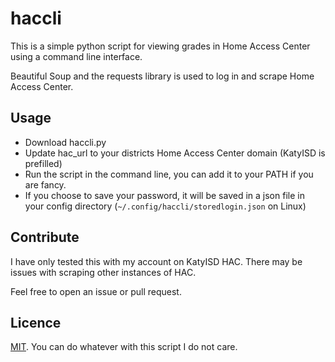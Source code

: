 # haccli
This is a simple python script for viewing grades in Home Access Center using a command line interface.

Beautiful Soup and the requests library is used to log in and scrape Home Access Center.

## Usage
- Download haccli.py
- Update hac_url to your districts Home Access Center domain (KatyISD is prefilled)
- Run the script in the command line, you can add it to your PATH if you are fancy.
- If you choose to save your password, it will be saved in a json file in your config directory (`~/.config/haccli/storedlogin.json` on Linux)

## Contribute
I have only tested this with my account on KatyISD HAC. There may be issues with scraping other instances of HAC.

Feel free to open an issue or pull request.

## Licence
[MIT](./LICENSE). You can do whatever with this script I do not care.